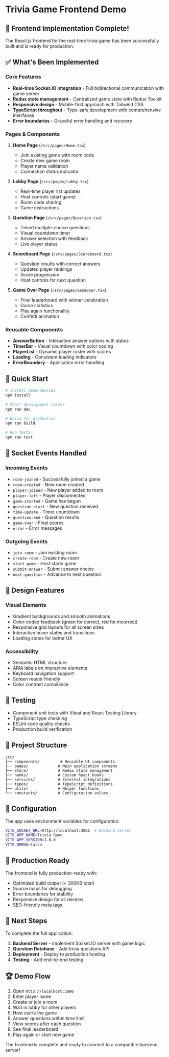 # Trivia Game Frontend Demo

## 🎉 Frontend Implementation Complete!

The React.js frontend for the real-time trivia game has been successfully built and is ready for production.

## ✅ What's Been Implemented

### Core Features
- **Real-time Socket.IO integration** - Full bidirectional communication with game server
- **Redux state management** - Centralized game state with Redux Toolkit
- **Responsive design** - Mobile-first approach with Tailwind CSS
- **TypeScript throughout** - Type-safe development with comprehensive interfaces
- **Error boundaries** - Graceful error handling and recovery

### Pages & Components
1. **Home Page** (`/src/pages/Home.tsx`)
   - Join existing game with room code
   - Create new game room
   - Player name validation
   - Connection status indicator

2. **Lobby Page** (`/src/pages/Lobby.tsx`)
   - Real-time player list updates
   - Host controls (start game)
   - Room code sharing
   - Game instructions

3. **Question Page** (`/src/pages/Question.tsx`)
   - Timed multiple-choice questions
   - Visual countdown timer
   - Answer selection with feedback
   - Live player status

4. **Scoreboard Page** (`/src/pages/Scoreboard.tsx`)
   - Question results with correct answers
   - Updated player rankings
   - Score progression
   - Host controls for next question

5. **Game Over Page** (`/src/pages/GameOver.tsx`)
   - Final leaderboard with winner celebration
   - Game statistics
   - Play again functionality
   - Confetti animation

### Reusable Components
- **AnswerButton** - Interactive answer options with states
- **TimerBar** - Visual countdown with color coding
- **PlayerList** - Dynamic player roster with scores
- **Loading** - Consistent loading indicators
- **ErrorBoundary** - Application error handling

## 🚀 Quick Start

```bash
# Install dependencies
npm install

# Start development server
npm run dev

# Build for production
npm run build

# Run tests
npm run test
```

## 🔌 Socket Events Handled

### Incoming Events
- `room-joined` - Successfully joined a game
- `room-created` - New room created
- `player-joined` - New player added to room
- `player-left` - Player disconnected
- `game-started` - Game has begun
- `question-start` - New question received
- `time-update` - Timer countdown
- `question-end` - Question results
- `game-over` - Final scores
- `error` - Error messages

### Outgoing Events
- `join-room` - Join existing room
- `create-room` - Create new room
- `start-game` - Host starts game
- `submit-answer` - Submit answer choice
- `next-question` - Advance to next question

## 🎨 Design Features

### Visual Elements
- Gradient backgrounds and smooth animations
- Color-coded feedback (green for correct, red for incorrect)
- Responsive grid layouts for all screen sizes
- Interactive hover states and transitions
- Loading states for better UX

### Accessibility
- Semantic HTML structure
- ARIA labels on interactive elements
- Keyboard navigation support
- Screen reader friendly
- Color contrast compliance

## 🧪 Testing

- Component unit tests with Vitest and React Testing Library
- TypeScript type checking
- ESLint code quality checks
- Production build verification

## 📁 Project Structure

```
src/
├── components/         # Reusable UI components
├── pages/             # Main application screens
├── store/             # Redux state management
├── hooks/             # Custom React hooks
├── services/          # External integrations
├── types/             # TypeScript definitions
├── utils/             # Helper functions
└── constants/         # Configuration values
```

## 🔧 Configuration

The app uses environment variables for configuration:

```bash
VITE_SOCKET_URL=http://localhost:3001  # Backend server
VITE_APP_NAME=Trivia Game
VITE_APP_VERSION=1.0.0
VITE_DEBUG=false
```

## 🌟 Production Ready

The frontend is fully production-ready with:
- Optimized build output (< 300KB total)
- Source maps for debugging
- Error boundaries for stability
- Responsive design for all devices
- SEO-friendly meta tags

## 🎯 Next Steps

To complete the full application:
1. **Backend Server** - Implement Socket.IO server with game logic
2. **Question Database** - Add trivia questions API
3. **Deployment** - Deploy to production hosting
4. **Testing** - Add end-to-end testing

## 🏆 Demo Flow

1. Open `http://localhost:3000`
2. Enter player name
3. Create or join a room
4. Wait in lobby for other players
5. Host starts the game  
6. Answer questions within time limit
7. View scores after each question
8. See final leaderboard
9. Play again or start new game

The frontend is complete and ready to connect to a compatible backend server!